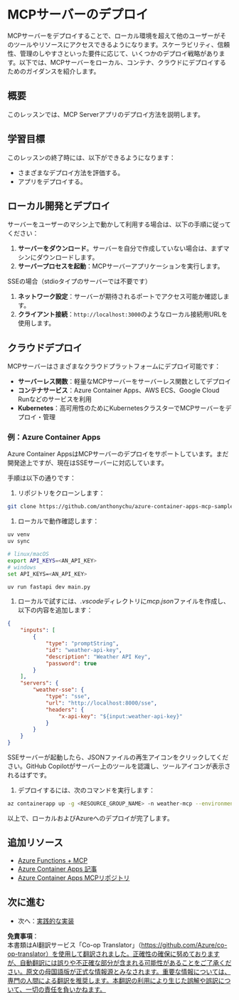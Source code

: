 <!--
CO_OP_TRANSLATOR_METADATA:
{
  "original_hash": "7816cc28f7ab9a54e31f9246429ffcd9",
  "translation_date": "2025-06-12T22:11:14+00:00",
  "source_file": "03-GettingStarted/09-deployment/README.md",
  "language_code": "ja"
}
-->
# MCPサーバーのデプロイ

MCPサーバーをデプロイすることで、ローカル環境を超えて他のユーザーがそのツールやリソースにアクセスできるようになります。スケーラビリティ、信頼性、管理のしやすさといった要件に応じて、いくつかのデプロイ戦略があります。以下では、MCPサーバーをローカル、コンテナ、クラウドにデプロイするためのガイダンスを紹介します。

## 概要

このレッスンでは、MCP Serverアプリのデプロイ方法を説明します。

## 学習目標

このレッスンの終了時には、以下ができるようになります：

- さまざまなデプロイ方法を評価する。
- アプリをデプロイする。

## ローカル開発とデプロイ

サーバーをユーザーのマシン上で動かして利用する場合は、以下の手順に従ってください：

1. **サーバーをダウンロード**。サーバーを自分で作成していない場合は、まずマシンにダウンロードします。  
1. **サーバープロセスを起動**：MCPサーバーアプリケーションを実行します。

SSEの場合（stdioタイプのサーバーでは不要です）

1. **ネットワーク設定**：サーバーが期待されるポートでアクセス可能か確認します。  
1. **クライアント接続**：`http://localhost:3000`のようなローカル接続用URLを使用します。

## クラウドデプロイ

MCPサーバーはさまざまなクラウドプラットフォームにデプロイ可能です：

- **サーバーレス関数**：軽量なMCPサーバーをサーバーレス関数としてデプロイ  
- **コンテナサービス**：Azure Container Apps、AWS ECS、Google Cloud Runなどのサービスを利用  
- **Kubernetes**：高可用性のためにKubernetesクラスターでMCPサーバーをデプロイ・管理

### 例：Azure Container Apps

Azure Container AppsはMCPサーバーのデプロイをサポートしています。まだ開発途上ですが、現在はSSEサーバーに対応しています。

手順は以下の通りです：

1. リポジトリをクローンします：

  ```sh
  git clone https://github.com/anthonychu/azure-container-apps-mcp-sample.git
  ```

1. ローカルで動作確認します：

  ```sh
  uv venv
  uv sync

  # linux/macOS
  export API_KEYS=<AN_API_KEY>
  # windows
  set API_KEYS=<AN_API_KEY>

  uv run fastapi dev main.py
  ```

1. ローカルで試すには、*.vscode*ディレクトリに*mcp.json*ファイルを作成し、以下の内容を追加します：

  ```json
  {
      "inputs": [
          {
              "type": "promptString",
              "id": "weather-api-key",
              "description": "Weather API Key",
              "password": true
          }
      ],
      "servers": {
          "weather-sse": {
              "type": "sse",
              "url": "http://localhost:8000/sse",
              "headers": {
                  "x-api-key": "${input:weather-api-key}"
              }
          }
      }
  }
  ```

  SSEサーバーが起動したら、JSONファイルの再生アイコンをクリックしてください。GitHub Copilotがサーバー上のツールを認識し、ツールアイコンが表示されるはずです。

1. デプロイするには、次のコマンドを実行します：

  ```sh
  az containerapp up -g <RESOURCE_GROUP_NAME> -n weather-mcp --environment mcp -l westus --env-vars API_KEYS=<AN_API_KEY> --source .
  ```

以上で、ローカルおよびAzureへのデプロイが完了します。

## 追加リソース

- [Azure Functions + MCP](https://learn.microsoft.com/en-us/samples/azure-samples/remote-mcp-functions-dotnet/remote-mcp-functions-dotnet/)
- [Azure Container Apps 記事](https://techcommunity.microsoft.com/blog/appsonazureblog/host-remote-mcp-servers-in-azure-container-apps/4403550)
- [Azure Container Apps MCPリポジトリ](https://github.com/anthonychu/azure-container-apps-mcp-sample)

## 次に進む

- 次へ：[実践的な実装](/04-PracticalImplementation/README.md)

**免責事項**：  
本書類はAI翻訳サービス「Co-op Translator」（https://github.com/Azure/co-op-translator）を使用して翻訳されました。正確性の確保に努めておりますが、自動翻訳には誤りや不正確な部分が含まれる可能性があることをご了承ください。原文の母国語版が正式な情報源とみなされます。重要な情報については、専門の人間による翻訳を推奨します。本翻訳の利用により生じた誤解や誤訳について、一切の責任を負いかねます。